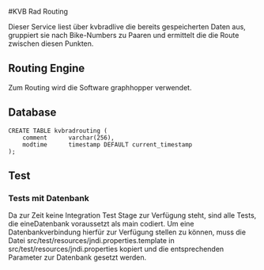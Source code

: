 #KVB Rad Routing

Dieser Service liest über kvbradlive die bereits gespeicherten Daten aus, gruppiert sie nach Bike-Numbers zu Paaren und ermittelt die die Route zwischen diesen Punkten.

## Routing Engine

Zum Routing wird die Software graphhopper verwendet.

## Database

	CREATE TABLE kvbradrouting (
	    comment      varchar(256),
	    modtime      timestamp DEFAULT current_timestamp
	);

	
## Test

### Tests mit Datenbank

Da zur Zeit keine Integration Test Stage zur Verfügung steht, sind alle Tests, die eineDatenbank voraussetzt als main codiert. Um eine Datenbankverbindung hierfür zur Verfügung stellen zu können, muss die Datei src/test/resources/jndi.properties.template in src/test/resources/jndi.properties kopiert und die entsprechenden Parameter zur Datenbank gesetzt werden.